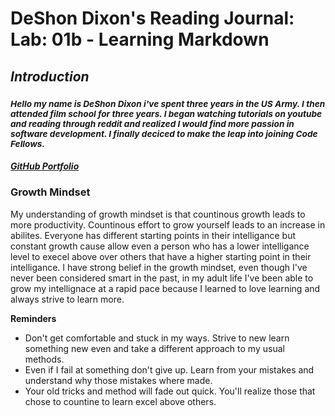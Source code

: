 
# **DeShon Dixon's Reading Journal: Lab: 01b - Learning Markdown**

## *Introduction*
### <sup> *Hello my name is DeShon Dixon i've spent three years in the US Army. I then attended film school for three years. I began watching tutorials on youtube and reading through reddit and realized I would find more passion in software development. I finally deciced to make the leap into joining Code Fellows.* <sup/>

##### [GitHub Portfolio](https://github.com/deshondixon)
  
### **Growth Mindset**

<p> My understanding of growth mindset is that countinous growth leads to more productivity. Countinous effort to grow yourself leads to an increase in abilites. Everyone has different starting points in their intelligance but constant growth cause allow even a person who has a lower intelligance level to execel above over others that have a higher starting point in their intelligance. I have strong belief in the growth mindset, even though I've never been considered smart in the past, in my adult life I've been able to grow my intellignace at a rapid pace because I learned to love learning and always strive to learn more. <p/>
  
**Reminders**
  
 - Don't get comfortable and stuck in my ways. Strive to new learn something new even and take a different approach to my usual methods. 
 - Even if I fail at something don't give up. Learn from your mistakes and understand why those mistakes where made. 
 - Your old tricks and method will fade out quick. You'll realize those that chose to countine to learn excel above others.
  
